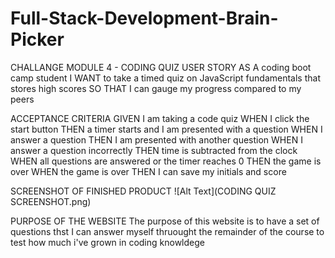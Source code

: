 # Full-Stack-Development-Brain-Picker
CHALLANGE MODULE 4 - CODING QUIZ
USER STORY
     AS A coding boot camp student
    I WANT to take a timed quiz on JavaScript fundamentals that stores high scores
    SO THAT I can gauge my progress compared to my peers

ACCEPTANCE CRITERIA
     GIVEN I am taking a code quiz
    WHEN I click the start button
    THEN a timer starts and I am presented with a question
    WHEN I answer a question
    THEN I am presented with another question
    WHEN I answer a question incorrectly
    THEN time is subtracted from the clock
    WHEN all questions are answered or the timer reaches 0
    THEN the game is over
    WHEN the game is over
    THEN I can save my initials and score

SCREENSHOT OF FINISHED PRODUCT
![Alt Text](CODING QUIZ SCREENSHOT.png)


PURPOSE OF THE WEBSITE
    The purpose of this website is to have a set of questions thst I can answer myself thruought the remainder of the course to test how much i've grown in coding knowldege 
